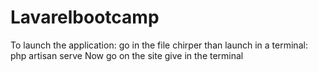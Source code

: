 # Lavarelbootcamp
To launch the application: go in the file chirper
than launch in a terminal: php artisan serve
Now go on the site give in the terminal
